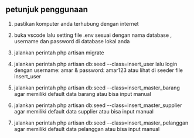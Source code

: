 

## petunjuk penggunaan

1. pastikan komputer anda terhubung dengan internet

2. buka vscode lalu setting file .env sesuai dengan nama database , username dan password di
   database lokal anda
   
3. jalankan perintah php artisan migrate

4. jalankan perintah php artisan db:seed --class=insert_user 
   lalu login dengan username: amar & password: amar123
   atau lihat di seeder file insert_user
   
5. jalankan perintah php artisan db:seed --class=insert_master_barang
   agar memiliki default data barang atau bisa input manual 
   
6. jalankan perintah php artisan db:seed --class=insert_master_supplier
   agar memiliki default data supplier atau bisa input manual 

7. jalankan perintah php artisan db:seed --class=insert_master_pelanggan
   agar memiliki default data pelanggan atau bisa input manual 
